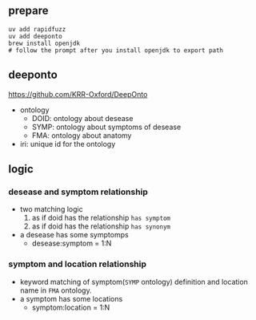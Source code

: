 ## prepare
```shell
uv add rapidfuzz
uv add deeponto
brew install openjdk
# follow the prompt after you install openjdk to export path
```


## deeponto
https://github.com/KRR-Oxford/DeepOnto

- ontology
    - DOID: ontology about desease
    - SYMP: ontology about symptoms of desease
    - FMA: ontology about anatomy
- iri: unique id for the ontology


## logic
### desease and symptom relationship
- two matching logic
    1. as if doid has the relationship `has symptom`
    2. as if doid has the relationship `has synonym`
- a desease has some symptomps
    - desease:symptom = 1:N

### symptom and location relationship
- keyword matching of symptom(`SYMP` ontology) definition and location name in `FMA` ontology.
- a symptom has some locations
    - symptom:location = 1:N